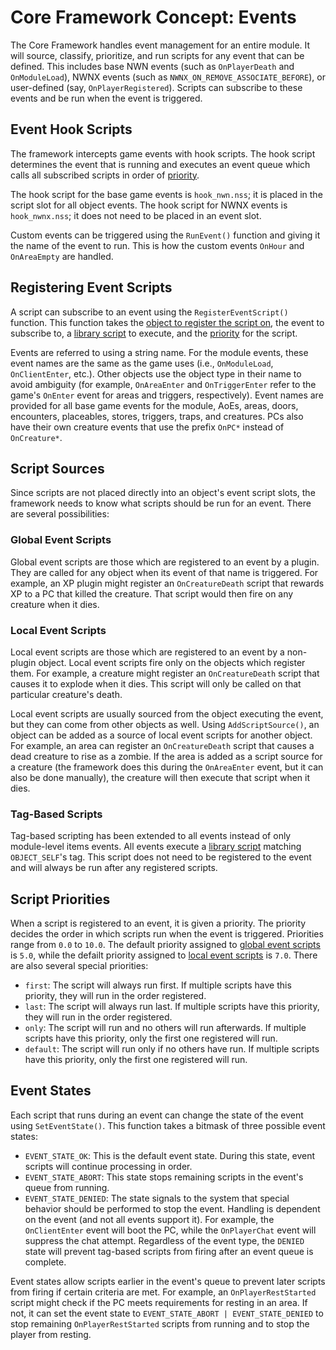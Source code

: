# Core Framework Concept: Events
The Core Framework handles event management for an entire module. It will
source, classify, prioritize, and run scripts for any event that can be defined.
This includes base NWN events (such as `OnPlayerDeath` and `OnModuleLoad`), NWNX
events (such as `NWNX_ON_REMOVE_ASSOCIATE_BEFORE`), or user-defined (say,
`OnPlayerRegistered`). Scripts can subscribe to these events and be run when the
event is triggered.

## Event Hook Scripts
The framework intercepts game events with hook scripts. The hook script
determines the event that is running and executes an event queue which calls all
subscribed scripts in order of [priority](#script-priorities).

The hook script for the base game events is `hook_nwn.nss`; it is placed in the
script slot for all object events. The hook script for NWNX events is
`hook_nwnx.nss`; it does not need to be placed in an event slot.

Custom events can be triggered using the `RunEvent()` function and giving it the
name of the event to run. This is how the custom events `OnHour` and
`OnAreaEmpty` are handled.

## Registering Event Scripts
A script can subscribe to an event using the `RegisterEventScript()` function.
This function takes the [object to register the script on](#script-sources), the
event to subscribe to, a [library script][libraries] to execute, and the
[priority](#script-priorities) for the script.

Events are referred to using a string name. For the module events, these event
names are the same as the game uses (i.e., `OnModuleLoad`, `OnClientEnter`,
etc.). Other objects use the object type in their name to avoid ambiguity (for
example, `OnAreaEnter` and `OnTriggerEnter` refer to the game's `OnEnter` event
for areas and triggers, respectively). Event names are provided for all base
game events for the module, AoEs, areas, doors, encounters, placeables, stores,
triggers, traps, and creatures. PCs also have their own creature events that use
the prefix `OnPC*` instead of `OnCreature*`.

## Script Sources
Since scripts are not placed directly into an object's event script slots, the
framework needs to know what scripts should be run for an event. There are
several possibilities:

### Global Event Scripts
Global event scripts are those which are registered to an event by a plugin.
They are called for any object when its event of that name is triggered. For
example, an XP plugin might register an `OnCreatureDeath` script that rewards XP
to a PC that killed the creature. That script would then fire on any creature
when it dies.

### Local Event Scripts
Local event scripts are those which are registered to an event by a non-plugin
object. Local event scripts fire only on the objects which register them. For
example, a creature might register an `OnCreatureDeath` script that causes it to
explode when it dies. This script will only be called on that particular
creature's death.

Local event scripts are usually sourced from the object executing the event, but
they can come from other objects as well. Using `AddScriptSource()`, an object
can be added as a source of local event scripts for another object. For example,
an area can register an `OnCreatureDeath` script that causes a dead creature to
rise as a zombie. If the area is added as a script source for a creature (the
framework does this during the `OnAreaEnter` event, but it can also be done
manually), the creature will then execute that script when it dies.

### Tag-Based Scripts
Tag-based scripting has been extended to all events instead of only module-level
items events. All events execute a [library script][libraries] matching
`OBJECT_SELF`'s tag. This script does not need to be registered to the event and
will always be run after any registered scripts.

## Script Priorities
When a script is registered to an event, it is given a priority. The priority
decides the order in which scripts run when the event is triggered. Priorities
range from `0.0` to `10.0`. The default priority assigned to [global event
scripts](#global-event-scripts) is `5.0`, while the defailt priority assigned to
[local event scripts](#local-event-scripts) is `7.0`. There are also several
special priorities:

- `first`: The script will always run first. If multiple scripts have this
  priority, they will run in the order registered.
- `last`: The script will always run last. If multiple scripts have this
  priority, they will run in the order registered.
- `only`: The script will run and no others will run afterwards. If multiple
  scripts have this priority, only the first one registered will run.
- `default`: The script will run only if no others have run. If multiple scripts
  have this priority, only the first one registered will run.

## Event States
Each script that runs during an event can change the state of the event using
`SetEventState()`. This function takes a bitmask of three possible event states:

- `EVENT_STATE_OK`: This is the default event state. During this state, event
  scripts will continue processing in order.
- `EVENT_STATE_ABORT`: This state stops remaining scripts in the event's queue
  from running.
- `EVENT_STATE_DENIED`: The state signals to the system that special behavior
  should be performed to stop the event. Handling is dependent on the event (and
  not all events support it). For example, the `OnClientEnter` event will boot
  the PC, while the `OnPlayerChat` event will suppress the chat attempt.
  Regardless of the event type, the `DENIED` state will prevent tag-based
  scripts from firing after an event queue is complete.

Event states allow scripts earlier in the event's queue to prevent later scripts
from firing if certain criteria are met. For example, an `OnPlayerRestStarted`
script might check if the PC meets requirements for resting in an area. If not,
it can set the event state to `EVENT_STATE_ABORT | EVENT_STATE_DENIED` to stop
remaining `OnPlayerRestStarted` scripts from running and to stop the player from
resting.

[libraries]: https://github.com/squattingmonk/sm-utils/blob/master/docs/libraries.md
